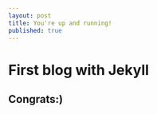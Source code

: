 ```yaml
---
layout: post
title: You're up and running!
published: true
---
```


# First blog with Jekyll

## Congrats:)
